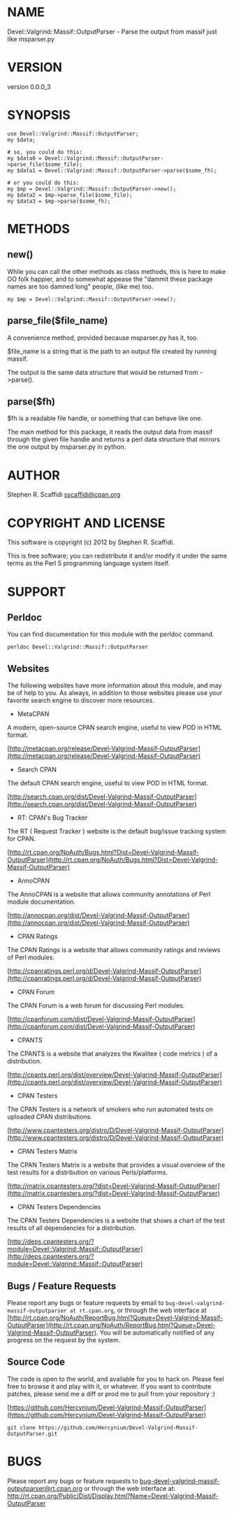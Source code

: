 # NAME

Devel::Valgrind::Massif::OutputParser - Parse the output from massif just like msparser.py

# VERSION

version 0.0.0_3

# SYNOPSIS

    use Devel::Valgrind::Massif::OutputParser;
    my $data;

    # so, you could do this:
    my $data0 = Devel::Valgrind::Massif::OutputParser->parse_file($some_file);
    my $data1 = Devel::Valgrind::Massif::OutputParser->parse($some_fh);

    # or you could do this:
    my $mp = Devel::Valgrind::Massif::OutputParser->new();
    my $data2 = $mp->parse_file($some_file);
    my $data3 = $mp->parse($some_fh);

# METHODS

## new()

While you can call the other methods as class methods, this is here to make OO
folk happier, and to somewhat appease the "dammit these package names are too 
damned long" people, (like me) too.

    my $mp = Devel::Valgrind::Massif::OutputParser->new();

## parse_file($file_name)

A convenience method, provided because msparser.py has it, too.

$file_name is a string that is the path to an output file created by running massif.

The output is the same data structure that would be returned from ->parse().

## parse($fh)

$fh is a readable file handle, or something that can behave like one.

The main method for this package, it reads the output data from massif through
the given file handle and returns a perl data structure that mirrors the one
output by msparser.py in python.

# AUTHOR

Stephen R. Scaffidi <sscaffidi@cpan.org>

# COPYRIGHT AND LICENSE

This software is copyright (c) 2012 by Stephen R. Scaffidi.

This is free software; you can redistribute it and/or modify it under
the same terms as the Perl 5 programming language system itself.

# SUPPORT

## Perldoc

You can find documentation for this module with the perldoc command.

    perldoc Devel::Valgrind::Massif::OutputParser

## Websites

The following websites have more information about this module, and may be of help to you. As always,
in addition to those websites please use your favorite search engine to discover more resources.

- MetaCPAN

A modern, open-source CPAN search engine, useful to view POD in HTML format.

[http://metacpan.org/release/Devel-Valgrind-Massif-OutputParser](http://metacpan.org/release/Devel-Valgrind-Massif-OutputParser)

- Search CPAN

The default CPAN search engine, useful to view POD in HTML format.

[http://search.cpan.org/dist/Devel-Valgrind-Massif-OutputParser](http://search.cpan.org/dist/Devel-Valgrind-Massif-OutputParser)

- RT: CPAN's Bug Tracker

The RT ( Request Tracker ) website is the default bug/issue tracking system for CPAN.

[http://rt.cpan.org/NoAuth/Bugs.html?Dist=Devel-Valgrind-Massif-OutputParser](http://rt.cpan.org/NoAuth/Bugs.html?Dist=Devel-Valgrind-Massif-OutputParser)

- AnnoCPAN

The AnnoCPAN is a website that allows community annotations of Perl module documentation.

[http://annocpan.org/dist/Devel-Valgrind-Massif-OutputParser](http://annocpan.org/dist/Devel-Valgrind-Massif-OutputParser)

- CPAN Ratings

The CPAN Ratings is a website that allows community ratings and reviews of Perl modules.

[http://cpanratings.perl.org/d/Devel-Valgrind-Massif-OutputParser](http://cpanratings.perl.org/d/Devel-Valgrind-Massif-OutputParser)

- CPAN Forum

The CPAN Forum is a web forum for discussing Perl modules.

[http://cpanforum.com/dist/Devel-Valgrind-Massif-OutputParser](http://cpanforum.com/dist/Devel-Valgrind-Massif-OutputParser)

- CPANTS

The CPANTS is a website that analyzes the Kwalitee ( code metrics ) of a distribution.

[http://cpants.perl.org/dist/overview/Devel-Valgrind-Massif-OutputParser](http://cpants.perl.org/dist/overview/Devel-Valgrind-Massif-OutputParser)

- CPAN Testers

The CPAN Testers is a network of smokers who run automated tests on uploaded CPAN distributions.

[http://www.cpantesters.org/distro/D/Devel-Valgrind-Massif-OutputParser](http://www.cpantesters.org/distro/D/Devel-Valgrind-Massif-OutputParser)

- CPAN Testers Matrix

The CPAN Testers Matrix is a website that provides a visual overview of the test results for a distribution on various Perls/platforms.

[http://matrix.cpantesters.org/?dist=Devel-Valgrind-Massif-OutputParser](http://matrix.cpantesters.org/?dist=Devel-Valgrind-Massif-OutputParser)

- CPAN Testers Dependencies

The CPAN Testers Dependencies is a website that shows a chart of the test results of all dependencies for a distribution.

[http://deps.cpantesters.org/?module=Devel::Valgrind::Massif::OutputParser](http://deps.cpantesters.org/?module=Devel::Valgrind::Massif::OutputParser)

## Bugs / Feature Requests

Please report any bugs or feature requests by email to `bug-devel-valgrind-massif-outputparser at rt.cpan.org`, or through
the web interface at [http://rt.cpan.org/NoAuth/ReportBug.html?Queue=Devel-Valgrind-Massif-OutputParser](http://rt.cpan.org/NoAuth/ReportBug.html?Queue=Devel-Valgrind-Massif-OutputParser). You will be automatically notified of any
progress on the request by the system.

## Source Code

The code is open to the world, and available for you to hack on. Please feel free to browse it and play
with it, or whatever. If you want to contribute patches, please send me a diff or prod me to pull
from your repository :)

[https://github.com/Hercynium/Devel-Valgrind-Massif-OutputParser](https://github.com/Hercynium/Devel-Valgrind-Massif-OutputParser)

    git clone https://github.com/Hercynium/Devel-Valgrind-Massif-OutputParser.git

# BUGS

Please report any bugs or feature requests to bug-devel-valgrind-massif-outputparser@rt.cpan.org or through the web interface at:
 http://rt.cpan.org/Public/Dist/Display.html?Name=Devel-Valgrind-Massif-OutputParser